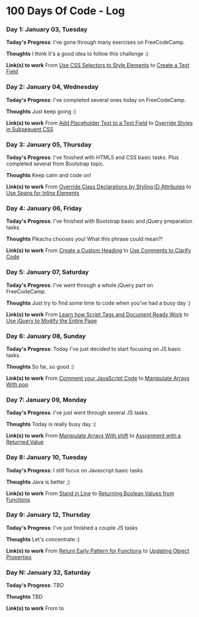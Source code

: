 # 100 Days Of Code - Log

### Day 1: January 03, Tuesday

**Today's Progress**: I've gone through many exercises on FreeCodeCamp.

**Thoughts** I think it's a good idea to follow this challenge :)

**Link(s) to work**
From [Use CSS Selectors to Style Elements](https://www.freecodecamp.com/challenges/use-css-selectors-to-style-elements#?solution=%3Cstyle%3E%0A%20%20h2%20{color%3Ablue%3B}%0A%3C%2Fstyle%3E%0A%3Ch2%3ECatPhotoApp%3C%2Fh2%3E%0A%0A%3Cp%3EKitty%20ipsum%20dolor%20sit%20amet%2C%20shed%20everywhere%20shed%20everywhere%20stretching%20attack%20your%20ankles%20chase%20the%20red%20dot%2C%20hairball%20run%20catnip%20eat%20the%20grass%20sniff.%3C%2Fp%3E%0A)
to [Create a Text Field](https://www.freecodecamp.com/challenges/create-a-text-field#?solution=%0A%3Clink%20href%3D%22https%3A%2F%2Ffonts.googleapis.com%2Fcss%3Ffamily%3DLobster%22%20rel%3D%22stylesheet%22%20type%3D%22text%2Fcss%22%3E%0A%3Cstyle%3E%0A%20%20.red-text%20{%0A%20%20%20%20color%3A%20red%3B%0A%20%20}%0A%0A%20%20h2%20{%0A%20%20%20%20font-family%3A%20Lobster%2C%20Monospace%3B%0A%20%20}%0A%0A%20%20p%20{%0A%20%20%20%20font-size%3A%2016px%3B%0A%20%20%20%20font-family%3A%20Monospace%3B%0A%20%20}%0A%0A%20%20.thick-green-border%20{%0A%20%20%20%20border-color%3A%20green%3B%0A%20%20%20%20border-width%3A%2010px%3B%0A%20%20%20%20border-style%3A%20solid%3B%0A%20%20%20%20border-radius%3A%2050%25%3B%0A%20%20}%0A%0A%20%20.smaller-image%20{%0A%20%20%20%20width%3A%20100px%3B%0A%20%20}%0A%3C%2Fstyle%3E%0A%0A%3Ch2%20class%3D%22red-text%22%3ECatPhotoApp%3C%2Fh2%3E%0A%0A%3Cp%3EClick%20here%20for%20%3Ca%20href%3D%22%23%22%3Ecat%20photos%3C%2Fa%3E.%3C%2Fp%3E%0A%0A%3Ca%20href%3D%22%23%22%3E%3Cimg%20class%3D%22smaller-image%20thick-green-border%22%20alt%3D%22A%20cute%20orange%20cat%20lying%20on%20its%20back.%20%22%20src%3D%22https%3A%2F%2Fbit.ly%2Ffcc-relaxing-cat%22%3E%3C%2Fa%3E%0A%0A%3Cp%3EThings%20cats%20love%3A%3C%2Fp%3E%0A%3Cul%3E%0A%20%20%3Cli%3Ecat%20nip%3C%2Fli%3E%0A%20%20%3Cli%3Elaser%20pointers%3C%2Fli%3E%0A%20%20%3Cli%3Elasagna%3C%2Fli%3E%0A%3C%2Ful%3E%0A%3Cp%3ETop%203%20things%20cats%20hate%3A%3C%2Fp%3E%0A%3Col%3E%0A%20%20%3Cli%3Eflea%20treatment%3C%2Fli%3E%0A%20%20%3Cli%3Ethunder%3C%2Fli%3E%0A%20%20%3Cli%3Eother%20cats%3C%2Fli%3E%0A%3C%2Fol%3E%0A%3Cinput%20type%3D%22text%22%3E%0A)

### Day 2: January 04, Wednesday

**Today's Progress**: I've completed several ones today on FreeCodeCamp.

**Thoughts** Just keep going :)

**Link(s) to work**
From [Add Placeholder Text to a Text Field](https://www.freecodecamp.com/challenges/add-placeholder-text-to-a-text-field#?solution=%0A%3Clink%20href%3D%22https%3A%2F%2Ffonts.googleapis.com%2Fcss%3Ffamily%3DLobster%22%20rel%3D%22stylesheet%22%20type%3D%22text%2Fcss%22%3E%0A%3Cstyle%3E%0A%20%20.red-text%20{%0A%20%20%20%20color%3A%20red%3B%0A%20%20}%0A%0A%20%20h2%20{%0A%20%20%20%20font-family%3A%20Lobster%2C%20Monospace%3B%0A%20%20}%0A%0A%20%20p%20{%0A%20%20%20%20font-size%3A%2016px%3B%0A%20%20%20%20font-family%3A%20Monospace%3B%0A%20%20}%0A%0A%20%20.thick-green-border%20{%0A%20%20%20%20border-color%3A%20green%3B%0A%20%20%20%20border-width%3A%2010px%3B%0A%20%20%20%20border-style%3A%20solid%3B%0A%20%20%20%20border-radius%3A%2050%25%3B%0A%20%20}%0A%0A%20%20.smaller-image%20{%0A%20%20%20%20width%3A%20100px%3B%0A%20%20}%0A%3C%2Fstyle%3E%0A%0A%3Ch2%20class%3D%22red-text%22%3ECatPhotoApp%3C%2Fh2%3E%0A%0A%3Cp%3EClick%20here%20for%20%3Ca%20href%3D%22%23%22%3Ecat%20photos%3C%2Fa%3E.%3C%2Fp%3E%0A%0A%3Ca%20href%3D%22%23%22%3E%3Cimg%20class%3D%22smaller-image%20thick-green-border%22%20alt%3D%22A%20cute%20orange%20cat%20lying%20on%20its%20back.%20%22%20src%3D%22https%3A%2F%2Fbit.ly%2Ffcc-relaxing-cat%22%3E%3C%2Fa%3E%0A%0A%3Cp%3EThings%20cats%20love%3A%3C%2Fp%3E%0A%3Cul%3E%0A%20%20%3Cli%3Ecat%20nip%3C%2Fli%3E%0A%20%20%3Cli%3Elaser%20pointers%3C%2Fli%3E%0A%20%20%3Cli%3Elasagna%3C%2Fli%3E%0A%3C%2Ful%3E%0A%3Cp%3ETop%203%20things%20cats%20hate%3A%3C%2Fp%3E%0A%3Col%3E%0A%20%20%3Cli%3Eflea%20treatment%3C%2Fli%3E%0A%20%20%3Cli%3Ethunder%3C%2Fli%3E%0A%20%20%3Cli%3Eother%20cats%3C%2Fli%3E%0A%3C%2Fol%3E%0A%3Cinput%20type%3D%22text%22%20placeholder%3D%22cat%20photo%20URL%22%3E%0A)
to [Override Styles in Subsequent CSS](https://www.freecodecamp.com/challenges/override-styles-in-subsequent-css#?solution=%0A%3Cstyle%3E%0A%20%20body%20{%0A%20%20%20%20background-color%3A%20black%3B%0A%20%20%20%20font-family%3A%20Monospace%3B%0A%20%20%20%20color%3A%20green%3B%0A%20%20}%0A%0A%20%20.pink-text%20{%0A%20%20%20%20color%3A%20pink%3B%0A%20%20}%0A%20%20%0A%20%20.blue-text%20{%0A%20%20%20%20color%3A%20blue%3B%0A%20%20}%0A%3C%2Fstyle%3E%0A%3Ch1%20class%3D%22pink-text%20blue-text%22%3EHello%20World!%3C%2Fh1%3E%0A)

### Day 3: January 05, Thursday

**Today's Progress**: I've finished with HTML5 and CSS basic tasks. Plus completed several from Bootstrap topic.

**Thoughts** Keep calm and code on!

**Link(s) to work**
From [Override Class Declarations by Styling ID Attributes](https://www.freecodecamp.com/challenges/override-class-declarations-by-styling-id-attributes#?solution=%0A%3Cstyle%3E%0A%20%20body%20{%0A%20%20%20%20background-color%3A%20black%3B%0A%20%20%20%20font-family%3A%20Monospace%3B%0A%20%20%20%20color%3A%20green%3B%0A%20%20}%0A%20%20%23orange-text%20{%0A%20%20%20%20color%3A%20orange%3B%0A%20%20}%0A%20%20.pink-text%20{%0A%20%20%20%20color%3A%20pink%3B%0A%20%20}%0A%20%20.blue-text%20{%0A%20%20%20%20color%3A%20blue%3B%0A%20%20}%0A%0A%3C%2Fstyle%3E%0A%3Ch1%20id%3D%22orange-text%22%20class%3D%22pink-text%20blue-text%22%3EHello%20World!%3C%2Fh1%3E%0A)
to [Use Spans for Inline Elements](https://www.freecodecamp.com/challenges/use-spans-for-inline-elements#?solution=%0A%3Clink%20href%3D%22https%3A%2F%2Ffonts.googleapis.com%2Fcss%3Ffamily%3DLobster%22%20rel%3D%22stylesheet%22%20type%3D%22text%2Fcss%22%3E%0A%3Cstyle%3E%0A%0A%20%20h2%20{%0A%20%20%20%20font-family%3A%20Lobster%2C%20Monospace%3B%0A%20%20}%0A%0A%20%20.thick-green-border%20{%0A%20%20%20%20border-color%3A%20green%3B%0A%20%20%20%20border-width%3A%2010px%3B%0A%20%20%20%20border-style%3A%20solid%3B%0A%20%20%20%20border-radius%3A%2050%25%3B%0A%20%20}%0A%0A%3C%2Fstyle%3E%0A%0A%3Cdiv%20class%3D%22container-fluid%22%3E%0A%20%20%3Ch2%20class%3D%22text-primary%20text-center%22%3ECatPhotoApp%3C%2Fh2%3E%0A%0A%20%20%3Ca%20href%3D%22%23%22%3E%3Cimg%20class%3D%22img-responsive%20thick-green-border%22%20src%3D%22https%3A%2F%2Fbit.ly%2Ffcc-relaxing-cat%22%20alt%3D%22A%20cute%20orange%20cat%20lying%20on%20its%20back.%20%22%3E%3C%2Fa%3E%0A%0A%20%20%3Cimg%20src%3D%22https%3A%2F%2Fbit.ly%2Ffcc-running-cats%22%20class%3D%22img-responsive%22%20alt%3D%22Three%20kittens%20running%20towards%20the%20camera.%20%22%3E%0A%20%20%3Cdiv%20class%3D%22row%22%3E%0A%20%20%20%20%3Cdiv%20class%3D%22col-xs-4%22%3E%0A%20%20%20%20%20%20%3Cbutton%20class%3D%22btn%20btn-block%20btn-primary%22%3ELike%3C%2Fbutton%3E%0A%20%20%20%20%3C%2Fdiv%3E%0A%20%20%20%20%3Cdiv%20class%3D%22col-xs-4%22%3E%0A%20%20%20%20%20%20%3Cbutton%20class%3D%22btn%20btn-block%20btn-info%22%3EInfo%3C%2Fbutton%3E%0A%20%20%20%20%3C%2Fdiv%3E%0A%20%20%20%20%3Cdiv%20class%3D%22col-xs-4%22%3E%0A%20%20%20%20%20%20%3Cbutton%20class%3D%22btn%20btn-block%20btn-danger%22%3EDelete%3C%2Fbutton%3E%0A%20%20%20%20%3C%2Fdiv%3E%0A%20%20%3C%2Fdiv%3E%0A%20%20%3Cp%3EThings%20cats%20%3Cspan%20class%3D%22text-danger%22%3Elove%3A%3C%2Fspan%3E%3C%2Fp%3E%0A%20%20%3Cul%3E%0A%20%20%20%20%3Cli%3Ecat%20nip%3C%2Fli%3E%0A%20%20%20%20%3Cli%3Elaser%20pointers%3C%2Fli%3E%0A%20%20%20%20%3Cli%3Elasagna%3C%2Fli%3E%0A%20%20%3C%2Ful%3E%0A%20%20%3Cp%3ETop%203%20things%20cats%20hate%3A%3C%2Fp%3E%0A%20%20%3Col%3E%0A%20%20%20%20%3Cli%3Eflea%20treatment%3C%2Fli%3E%0A%20%20%20%20%3Cli%3Ethunder%3C%2Fli%3E%0A%20%20%20%20%3Cli%3Eother%20cats%3C%2Fli%3E%0A%20%20%3C%2Fol%3E%0A%20%20%3Cform%20fccfaa%3D%22%2Fsubmit-cat-photo%22%3E%0A%20%20%20%20%3Clabel%3E%3Cinput%20type%3D%22radio%22%20name%3D%22indoor-outdoor%22%3E%20Indoor%3C%2Flabel%3E%0A%20%20%20%20%3Clabel%3E%3Cinput%20type%3D%22radio%22%20name%3D%22indoor-outdoor%22%3E%20Outdoor%3C%2Flabel%3E%0A%20%20%20%20%3Clabel%3E%3Cinput%20type%3D%22checkbox%22%20name%3D%22personality%22%3E%20Loving%3C%2Flabel%3E%0A%20%20%20%20%3Clabel%3E%3Cinput%20type%3D%22checkbox%22%20name%3D%22personality%22%3E%20Lazy%3C%2Flabel%3E%0A%20%20%20%20%3Clabel%3E%3Cinput%20type%3D%22checkbox%22%20name%3D%22personality%22%3E%20Crazy%3C%2Flabel%3E%0A%20%20%20%20%3Cinput%20type%3D%22text%22%20placeholder%3D%22cat%20photo%20URL%22%20required%3E%0A%20%20%20%20%3Cbutton%20type%3D%22submit%22%3ESubmit%3C%2Fbutton%3E%0A%20%20%3C%2Fform%3E%0A%3C%2Fdiv%3E%0A)

### Day 4: January 06, Friday

**Today's Progress**: I've finished with Bootstrap basic and jQuery preparation tasks.

**Thoughts** Pikachu chooses you! What this phrase could mean?!

**Link(s) to work**
From [Create a Custom Heading](https://www.freecodecamp.com/challenges/create-a-custom-heading#?solution=%0A%3Clink%20href%3D%22https%3A%2F%2Ffonts.googleapis.com%2Fcss%3Ffamily%3DLobster%22%20rel%3D%22stylesheet%22%20type%3D%22text%2Fcss%22%3E%0A%0A%3Cstyle%3E%0A%20%20h2%20{%0A%20%20%20%20font-family%3A%20Lobster%2C%20Monospace%3B%0A%20%20}%0A%0A%20%20.thick-green-border%20{%0A%20%20%20%20border-color%3A%20green%3B%0A%20%20%20%20border-width%3A%2010px%3B%0A%20%20%20%20border-style%3A%20solid%3B%0A%20%20%20%20border-radius%3A%2050%25%3B%0A%20%20}%0A%3C%2Fstyle%3E%0A%0A%3Cdiv%20class%3D%22container-fluid%22%3E%0A%20%20%3Cdiv%20class%3D%22row%22%3E%0A%20%20%3Cdiv%20class%3D%22col-xs-8%22%3E%3Ch2%20class%3D%22text-primary%20text-center%22%3ECatPhotoApp%3C%2Fh2%3E%3C%2Fdiv%3E%0A%0A%20%20%3Cdiv%20class%3D%22col-xs-4%22%3E%3Ca%20href%3D%22%23%22%3E%3Cimg%20class%3D%22img-responsive%20thick-green-border%22%20src%3D%22https%3A%2F%2Fbit.ly%2Ffcc-relaxing-cat%22%20alt%3D%22A%20cute%20orange%20cat%20lying%20on%20its%20back.%20%22%3E%3C%2Fa%3E%3C%2Fdiv%3E%0A%20%20%3C%2Fdiv%3E%0A%0A%20%20%3Cimg%20src%3D%22https%3A%2F%2Fbit.ly%2Ffcc-running-cats%22%20class%3D%22img-responsive%22%20alt%3D%22Three%20kittens%20running%20towards%20the%20camera.%20%22%3E%0A%20%20%3Cdiv%20class%3D%22row%22%3E%0A%20%20%20%20%3Cdiv%20class%3D%22col-xs-4%22%3E%0A%20%20%20%20%20%20%3Cbutton%20class%3D%22btn%20btn-block%20btn-primary%22%3ELike%3C%2Fbutton%3E%0A%20%20%20%20%3C%2Fdiv%3E%0A%20%20%20%20%3Cdiv%20class%3D%22col-xs-4%22%3E%0A%20%20%20%20%20%20%3Cbutton%20class%3D%22btn%20btn-block%20btn-info%22%3EInfo%3C%2Fbutton%3E%0A%20%20%20%20%3C%2Fdiv%3E%0A%20%20%20%20%3Cdiv%20class%3D%22col-xs-4%22%3E%0A%20%20%20%20%20%20%3Cbutton%20class%3D%22btn%20btn-block%20btn-danger%22%3EDelete%3C%2Fbutton%3E%0A%20%20%20%20%3C%2Fdiv%3E%0A%20%20%3C%2Fdiv%3E%0A%20%20%3Cp%3EThings%20cats%20%3Cspan%20class%3D%22text-danger%22%3Elove%3A%3C%2Fspan%3E%3C%2Fp%3E%0A%20%20%3Cul%3E%0A%20%20%20%20%3Cli%3Ecat%20nip%3C%2Fli%3E%0A%20%20%20%20%3Cli%3Elaser%20pointers%3C%2Fli%3E%0A%20%20%20%20%3Cli%3Elasagna%3C%2Fli%3E%0A%20%20%3C%2Ful%3E%0A%20%20%3Cp%3ETop%203%20things%20cats%20hate%3A%3C%2Fp%3E%0A%20%20%3Col%3E%0A%20%20%20%20%3Cli%3Eflea%20treatment%3C%2Fli%3E%0A%20%20%20%20%3Cli%3Ethunder%3C%2Fli%3E%0A%20%20%20%20%3Cli%3Eother%20cats%3C%2Fli%3E%0A%20%20%3C%2Fol%3E%0A%20%20%3Cform%20fccfaa%3D%22%2Fsubmit-cat-photo%22%3E%0A%20%20%20%20%3Clabel%3E%3Cinput%20type%3D%22radio%22%20name%3D%22indoor-outdoor%22%3E%20Indoor%3C%2Flabel%3E%0A%20%20%20%20%3Clabel%3E%3Cinput%20type%3D%22radio%22%20name%3D%22indoor-outdoor%22%3E%20Outdoor%3C%2Flabel%3E%0A%20%20%20%20%3Clabel%3E%3Cinput%20type%3D%22checkbox%22%20name%3D%22personality%22%3E%20Loving%3C%2Flabel%3E%0A%20%20%20%20%3Clabel%3E%3Cinput%20type%3D%22checkbox%22%20name%3D%22personality%22%3E%20Lazy%3C%2Flabel%3E%0A%20%20%20%20%3Clabel%3E%3Cinput%20type%3D%22checkbox%22%20name%3D%22personality%22%3E%20Crazy%3C%2Flabel%3E%0A%20%20%20%20%3Cinput%20type%3D%22text%22%20placeholder%3D%22cat%20photo%20URL%22%20required%3E%0A%20%20%20%20%3Cbutton%20type%3D%22submit%22%3ESubmit%3C%2Fbutton%3E%0A%20%20%3C%2Fform%3E%0A%3C%2Fdiv%3E%0A)
to [Use Comments to Clarify Code](https://www.freecodecamp.com/challenges/use-comments-to-clarify-code#?solution=%3C!--Only%20change%20code%20above%20this%20line.--%3E%0A%3Cdiv%20class%3D%22container-fluid%22%3E%0A%20%20%3Ch3%20class%3D%22text-primary%20text-center%22%3EjQuery%20Playground%3C%2Fh3%3E%0A%20%20%3Cdiv%20class%3D%22row%22%3E%0A%20%20%20%20%3Cdiv%20class%3D%22col-xs-6%22%3E%0A%20%20%20%20%20%20%3Ch4%3E%23left-well%3C%2Fh4%3E%0A%20%20%20%20%20%20%3Cdiv%20class%3D%22well%22%20id%3D%22left-well%22%3E%0A%20%20%20%20%20%20%20%20%3Cbutton%20class%3D%22btn%20btn-default%20target%22%20id%3D%22target1%22%3E%23target1%3C%2Fbutton%3E%0A%20%20%20%20%20%20%20%20%3Cbutton%20class%3D%22btn%20btn-default%20target%22%20id%3D%22target2%22%3E%23target2%3C%2Fbutton%3E%0A%20%20%20%20%20%20%20%20%3Cbutton%20class%3D%22btn%20btn-default%20target%22%20id%3D%22target3%22%3E%23target3%3C%2Fbutton%3E%0A%20%20%20%20%20%20%3C%2Fdiv%3E%0A%20%20%20%20%3C%2Fdiv%3E%0A%20%20%20%20%3Cdiv%20class%3D%22col-xs-6%22%3E%0A%20%20%20%20%20%20%3Ch4%3E%23right-well%3C%2Fh4%3E%0A%20%20%20%20%20%20%3Cdiv%20class%3D%22well%22%20id%3D%22right-well%22%3E%0A%20%20%20%20%20%20%20%20%3Cbutton%20class%3D%22btn%20btn-default%20target%22%20id%3D%22target4%22%3E%23target4%3C%2Fbutton%3E%0A%20%20%20%20%20%20%20%20%3Cbutton%20class%3D%22btn%20btn-default%20target%22%20id%3D%22target5%22%3E%23target5%3C%2Fbutton%3E%0A%20%20%20%20%20%20%20%20%3Cbutton%20class%3D%22btn%20btn-default%20target%22%20id%3D%22target6%22%3E%23target6%3C%2Fbutton%3E%0A%20%20%20%20%20%20%3C%2Fdiv%3E%0A%20%20%20%20%3C%2Fdiv%3E%0A%20%20%3C%2Fdiv%3E%0A%3C%2Fdiv%3E%0A)

### Day 5: January 07, Saturday

**Today's Progress**: I've went through a whole jQuery part on FreeCodeCamp.

**Thoughts** Just try to find some time to code when you've had a busy day :)

**Link(s) to work**
From [Learn how Script Tags and Document Ready Work](https://www.freecodecamp.com/challenges/learn-how-script-tags-and-document-ready-work#?solution=%0Afccss%24%28document%29.ready%28function%28%29{}%29%3Bfcces%0A%0A%3C!--%20Only%20change%20code%20above%20this%20line.%20--%3E%0A%0A%3Cdiv%20class%3D%22container-fluid%22%3E%0A%20%20%3Ch3%20class%3D%22text-primary%20text-center%22%3EjQuery%20Playground%3C%2Fh3%3E%0A%20%20%3Cdiv%20class%3D%22row%22%3E%0A%20%20%20%20%3Cdiv%20class%3D%22col-xs-6%22%3E%0A%20%20%20%20%20%20%3Ch4%3E%23left-well%3C%2Fh4%3E%0A%20%20%20%20%20%20%3Cdiv%20class%3D%22well%22%20id%3D%22left-well%22%3E%0A%20%20%20%20%20%20%20%20%3Cbutton%20class%3D%22btn%20btn-default%20target%22%20id%3D%22target1%22%3E%23target1%3C%2Fbutton%3E%0A%20%20%20%20%20%20%20%20%3Cbutton%20class%3D%22btn%20btn-default%20target%22%20id%3D%22target2%22%3E%23target2%3C%2Fbutton%3E%0A%20%20%20%20%20%20%20%20%3Cbutton%20class%3D%22btn%20btn-default%20target%22%20id%3D%22target3%22%3E%23target3%3C%2Fbutton%3E%0A%20%20%20%20%20%20%3C%2Fdiv%3E%0A%20%20%20%20%3C%2Fdiv%3E%0A%20%20%20%20%3Cdiv%20class%3D%22col-xs-6%22%3E%0A%20%20%20%20%20%20%3Ch4%3E%23right-well%3C%2Fh4%3E%0A%20%20%20%20%20%20%3Cdiv%20class%3D%22well%22%20id%3D%22right-well%22%3E%0A%20%20%20%20%20%20%20%20%3Cbutton%20class%3D%22btn%20btn-default%20target%22%20id%3D%22target4%22%3E%23target4%3C%2Fbutton%3E%0A%20%20%20%20%20%20%20%20%3Cbutton%20class%3D%22btn%20btn-default%20target%22%20id%3D%22target5%22%3E%23target5%3C%2Fbutton%3E%0A%20%20%20%20%20%20%20%20%3Cbutton%20class%3D%22btn%20btn-default%20target%22%20id%3D%22target6%22%3E%23target6%3C%2Fbutton%3E%0A%20%20%20%20%20%20%3C%2Fdiv%3E%0A%20%20%20%20%3C%2Fdiv%3E%0A%20%20%3C%2Fdiv%3E%0A%3C%2Fdiv%3E%0A)
to [Use jQuery to Modify the Entire Page](https://www.freecodecamp.com/challenges/use-jquery-to-modify-the-entire-page#?solution=%0Afccss%0A%20%20%24%28document%29.ready%28function%28%29%20{%0A%20%20%20%20%24%28%22%23target1%22%29.css%28%22color%22%2C%20%22red%22%29%3B%0A%20%20%20%20%24%28%22%23target1%22%29.prop%28%22disabled%22%2C%20true%29%3B%0A%20%20%20%20%24%28%22%23target4%22%29.remove%28%29%3B%0A%20%20%20%20%24%28%22%23target2%22%29.appendTo%28%22%23right-well%22%29%3B%0A%20%20%20%20%24%28%22%23target5%22%29.clone%28%29.appendTo%28%22%23left-well%22%29%3B%0A%20%20%20%20%24%28%22%23target1%22%29.parent%28%29.css%28%22background-color%22%2C%20%22red%22%29%3B%0A%20%20%20%20%24%28%22%23right-well%22%29.children%28%29.css%28%22color%22%2C%20%22orange%22%29%3B%0A%20%20%20%20%24%28%22%23left-well%22%29.children%28%29.css%28%22color%22%2C%20%22green%22%29%3B%0A%20%20%20%20%24%28%22.target%3Anth-child%282%29%22%29.addClass%28%22animated%20bounce%22%29%3B%0A%20%20%20%20%24%28%22.target%3Aeven%22%29.addClass%28%22animated%20shake%22%29%3B%0A%20%20%20%20%24%28%22body%22%29.addClass%28%22animated%20hinge%22%29%3B%0A%0A%20%20}%29%3B%0Afcces%0A%0A%3C!--%20Only%20change%20code%20above%20this%20line.%20--%3E%0A%0A%3Cdiv%20class%3D%22container-fluid%22%3E%0A%20%20%3Ch3%20class%3D%22text-primary%20text-center%22%3EjQuery%20Playground%3C%2Fh3%3E%0A%20%20%3Cdiv%20class%3D%22row%22%3E%0A%20%20%20%20%3Cdiv%20class%3D%22col-xs-6%22%3E%0A%20%20%20%20%20%20%3Ch4%3E%23left-well%3C%2Fh4%3E%0A%20%20%20%20%20%20%3Cdiv%20class%3D%22well%22%20id%3D%22left-well%22%3E%0A%20%20%20%20%20%20%20%20%3Cbutton%20class%3D%22btn%20btn-default%20target%22%20id%3D%22target1%22%3E%23target1%3C%2Fbutton%3E%0A%20%20%20%20%20%20%20%20%3Cbutton%20class%3D%22btn%20btn-default%20target%22%20id%3D%22target2%22%3E%23target2%3C%2Fbutton%3E%0A%20%20%20%20%20%20%20%20%3Cbutton%20class%3D%22btn%20btn-default%20target%22%20id%3D%22target3%22%3E%23target3%3C%2Fbutton%3E%0A%20%20%20%20%20%20%3C%2Fdiv%3E%0A%20%20%20%20%3C%2Fdiv%3E%0A%20%20%20%20%3Cdiv%20class%3D%22col-xs-6%22%3E%0A%20%20%20%20%20%20%3Ch4%3E%23right-well%3C%2Fh4%3E%0A%20%20%20%20%20%20%3Cdiv%20class%3D%22well%22%20id%3D%22right-well%22%3E%0A%20%20%20%20%20%20%20%20%3Cbutton%20class%3D%22btn%20btn-default%20target%22%20id%3D%22target4%22%3E%23target4%3C%2Fbutton%3E%0A%20%20%20%20%20%20%20%20%3Cbutton%20class%3D%22btn%20btn-default%20target%22%20id%3D%22target5%22%3E%23target5%3C%2Fbutton%3E%0A%20%20%20%20%20%20%20%20%3Cbutton%20class%3D%22btn%20btn-default%20target%22%20id%3D%22target6%22%3E%23target6%3C%2Fbutton%3E%0A%20%20%20%20%20%20%3C%2Fdiv%3E%0A%20%20%20%20%3C%2Fdiv%3E%0A%20%20%3C%2Fdiv%3E%0A%3C%2Fdiv%3E%0A)


### Day 6: January 08, Sunday

**Today's Progress**: Today I've just decided to start focusing on JS basic tasks.

**Thoughts** So far, so good :)

**Link(s) to work**
From [Comment your JavaScript Code](https://www.freecodecamp.com/challenges/comment-your-javascript-code#?solution=%2F%2F%20to%20have%20some%20comment%20here%0A%2F*%0Aand%20here%0A*%2F%0A%0A)
to [Manipulate Arrays With pop](https://www.freecodecamp.com/challenges/manipulate-arrays-with-pop#?solution=%0A%2F%2F%20Example%0Avar%20ourArray%20%3D%20[1%2C2%2C3]%3B%0Avar%20removedFromOurArray%20%3D%20ourArray.pop%28%29%3B%20%0A%2F%2F%20removedFromOurArray%20now%20equals%203%2C%20and%20ourArray%20now%20equals%20[1%2C2]%0A%0A%2F%2F%20Setup%0Avar%20myArray%20%3D%20[[%22John%22%2C%2023]%2C%20[%22cat%22%2C%202]]%3B%0A%0A%2F%2F%20Only%20change%20code%20below%20this%20line.%0Avar%20removedFromMyArray%20%3D%20myArray.pop%28%29%3B%0A%0A%0A)

### Day 7: January 09, Monday

**Today's Progress**:  I've just went through several JS tasks.

**Thoughts** Today is really busy day :(

**Link(s) to work**
From [Manipulate Arrays With shift](https://www.freecodecamp.com/challenges/manipulate-arrays-with-shift#?solution=%0A%2F%2F%20Example%0Avar%20ourArray%20%3D%20[%22Stimpson%22%2C%20%22J%22%2C%20[%22cat%22]]%3B%0AremovedFromOurArray%20%3D%20ourArray.shift%28%29%3B%0A%2F%2F%20removedFromOurArray%20now%20equals%20%22Stimpson%22%20and%20ourArray%20now%20equals%20[%22J%22%2C%20[%22cat%22]].%0A%0A%2F%2F%20Setup%0Avar%20myArray%20%3D%20[[%22John%22%2C%2023]%2C%20[%22dog%22%2C%203]]%3B%0A%0A%2F%2F%20Only%20change%20code%20below%20this%20line.%0Avar%20removedFromMyArray%20%3D%20myArray.shift%28%29%3B%0A%0A%0A)
to [Assignment with a Returned Value](https://www.freecodecamp.com/challenges/assignment-with-a-returned-value#?solution=%0A%2F%2F%20Example%0Avar%20changed%20%3D%200%3B%0A%0Afunction%20change%28num%29%20{%0A%20%20return%20%28num%20%2B%205%29%20%2F%203%3B%0A}%0A%0Achanged%20%3D%20change%2810%29%3B%0A%0A%2F%2F%20Setup%0Avar%20processed%20%3D%200%3B%0A%0Afunction%20processArg%28num%29%20{%0A%20%20return%20%28num%20%2B%203%29%20%2F%205%3B%0A}%0A%0A%2F%2F%20Only%20change%20code%20below%20this%20line%0A%20processed%20%3D%20processArg%287%29%3B%0A%0A)

### Day 8: January 10, Tuesday

**Today's Progress**: I still focus on Javascript basic tasks

**Thoughts** Java is better ;)

**Link(s) to work**
From [Stand in Line](https://www.freecodecamp.com/challenges/stand-in-line#?solution=%0Afunction%20nextInLine%28arr%2C%20item%29%20{%0A%20%20%2F%2F%20Your%20code%20here%0A%20%20arr.push%28item%29%3B%20%0A%20%20return%20arr.shift%28%29%3B%20%20%2F%2F%20Change%20this%20line%0A}%0A%0A%2F%2F%20Test%20Setup%0Avar%20testArr%20%3D%20[1%2C2%2C3%2C4%2C5]%3B%0A%0A%2F%2F%20Display%20Code%0Aconsole.log%28%22Before%3A%20%22%20%2B%20JSON.stringify%28testArr%29%29%3B%0Aconsole.log%28nextInLine%28testArr%2C%206%29%29%3B%20%2F%2F%20Modify%20this%20line%20to%20test%0Aconsole.log%28%22After%3A%20%22%20%2B%20JSON.stringify%28testArr%29%29%3B%0A)
to [Returning Boolean Values from Functions](https://www.freecodecamp.com/challenges/returning-boolean-values-from-functions#?solution=%0Afunction%20isLess%28a%2C%20b%29%20{%0A%20%20%2F%2F%20Fix%20this%20code%0A%20%20return%20%28a%20%3C%3D%20b%29%3B%20%0A}%0A%0A%2F%2F%20Change%20these%20values%20to%20test%0AisLess%2810%2C%2015%29%3B%0A)

### Day 9: January 12, Thursday

**Today's Progress**: I've just finished a couple JS tasks

**Thoughts** Let's concentrate :)

**Link(s) to work**
From [Return Early Pattern for Functions](https://www.freecodecamp.com/challenges/return-early-pattern-for-functions#?solution=%0A%2F%2F%20Setup%0Afunction%20abTest%28a%2C%20b%29%20{%0A%20%20%2F%2F%20Only%20change%20code%20below%20this%20line%0A%20%20%0A%20%20if%20%28%20a%20%3C%200%20||%20b%20%3C%200%29%20return%20undefined%3B%0A%20%20%0A%20%20%2F%2F%20Only%20change%20code%20above%20this%20line%0A%0A%20%20return%20Math.round%28Math.pow%28Math.sqrt%28a%29%20%2B%20Math.sqrt%28b%29%2C%202%29%29%3B%0A}%0A%0A%2F%2F%20Change%20values%20below%20to%20test%20your%20code%0AabTest%282%2C2%29%3B%0A)
to [Updating Object Properties](https://www.freecodecamp.com/challenges/updating-object-properties#?solution=%0A%2F%2F%20Example%0Avar%20ourDog%20%3D%20{%0A%20%20%22name%22%3A%20%22Camper%22%2C%0A%20%20%22legs%22%3A%204%2C%0A%20%20%22tails%22%3A%201%2C%0A%20%20%22friends%22%3A%20[%22everything!%22]%0A}%3B%0A%0AourDog.name%20%3D%20%22Happy%20Camper%22%3B%0A%0A%2F%2F%20Setup%0Avar%20myDog%20%3D%20{%0A%20%20%22name%22%3A%20%22Coder%22%2C%0A%20%20%22legs%22%3A%204%2C%0A%20%20%22tails%22%3A%201%2C%0A%20%20%22friends%22%3A%20[%22Free%20Code%20Camp%20Campers%22]%0A}%3B%0A%0A%2F%2F%20Only%20change%20code%20below%20this%20line.%0A%0AmyDog.name%20%3D%20%22Happy%20Coder%22%3B%0A)

### Day N: January 32, Saturday

**Today's Progress**: TBD

**Thoughts** TBD

**Link(s) to work**
From []()
to []()